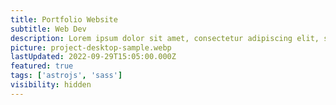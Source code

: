```yaml
---
title: Portfolio Website
subtitle: Web Dev
description: Lorem ipsum dolor sit amet, consectetur adipiscing elit, sed do eiusmod tempor incididunt ut labore et dolore magna aliqua. Ut enim ad minim veniam, quis nostrud exercitation ullamco laboris nisi ut aliquip ex ea commodo consequat.
picture: project-desktop-sample.webp
lastUpdated: 2022-09-29T15:05:00.000Z
featured: true
tags: ['astrojs', 'sass']
visibility: hidden
---
```

